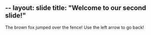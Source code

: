 --
layout: slide
title: "Welcome to our second slide!"
---
The brown fox jumped over the fence!
Use the left arrow to go back!
